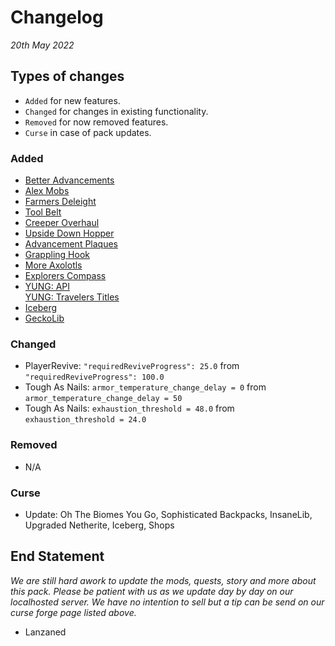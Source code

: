 # Changelog
*20th May 2022*

## Types of changes
- `Added` for new features.
- `Changed` for changes in existing functionality.
- `Removed` for now removed features.
- `Curse` in case of pack updates.

### Added
- [Better Advancements](https://www.curseforge.com/minecraft/mc-mods/better-advancements/files/3749540)
- [Alex Mobs](https://www.curseforge.com/minecraft/mc-mods/alexs-mobs/files/3785938)
- [Farmers Deleight](https://www.curseforge.com/minecraft/mc-mods/farmers-delight/files/3784851)
- [Tool Belt](https://www.curseforge.com/minecraft/mc-mods/tool-belt/files/3745784)
- [Creeper Overhaul](https://www.curseforge.com/minecraft/mc-mods/creeper-overhaul/files/3676158)
- [Upside Down Hopper](https://www.curseforge.com/minecraft/mc-mods/uppers/files/3735573)
- [Advancement Plaques](https://www.curseforge.com/minecraft/mc-mods/advancement-plaques/files/3783429)
- [Grappling Hook](https://www.curseforge.com/minecraft/mc-mods/grappling-hook-mod/files/3795235)
- [More Axolotls](https://www.curseforge.com/minecraft/mc-mods/mavm/files/3590367)
- [Explorers Compass](https://www.curseforge.com/minecraft/mc-mods/explorers-compass/files/3764373)
- [YUNG: API](https://www.curseforge.com/minecraft/mc-mods/yungs-api/files/3779088)<br>
  [YUNG: Travelers Titles](https://www.curseforge.com/minecraft/mc-mods/travelers-titles/files/3778233)
- [Iceberg](https://www.curseforge.com/minecraft/mc-mods/iceberg/files/3798817)
- [GeckoLib](https://www.curseforge.com/minecraft/mc-mods/geckolib/files/3785773)

### Changed
- PlayerRevive: `"requiredReviveProgress": 25.0` from `"requiredReviveProgress": 100.0`
- Tough As Nails: `armor_temperature_change_delay = 0` from `armor_temperature_change_delay = 50`
- Tough As Nails: `exhaustion_threshold = 48.0` from `exhaustion_threshold = 24.0`

### Removed
- N/A

### Curse
- Update: Oh The Biomes You Go, Sophisticated Backpacks, InsaneLib, Upgraded Netherite, Iceberg, Shops

## End Statement
*We are still hard awork to update the mods, quests, story and more about this pack. Please be patient with us as we update day by day on our localhosted server.
We have no intention to sell but a tip can be send on our curse forge page listed above.*
- Lanzaned

